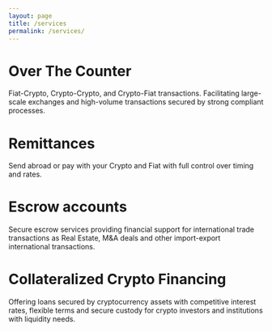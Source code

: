 ```yaml
---
layout: page
title: /services
permalink: /services/
---
```


# Over The Counter

Fiat-Crypto, Crypto-Crypto, and Crypto-Fiat transactions. Facilitating large-scale exchanges and high-volume transactions secured by strong compliant processes.

# Remittances

Send abroad or pay with your Crypto and Fiat with full control over timing and rates.

# Escrow accounts

Secure escrow services providing financial support for international trade transactions as Real Estate, M&A deals and other import-export international transactions.

# Collateralized Crypto Financing

Offering loans secured by cryptocurrency assets with competitive interest rates, flexible terms and secure custody for crypto investors and institutions with liquidity needs.
